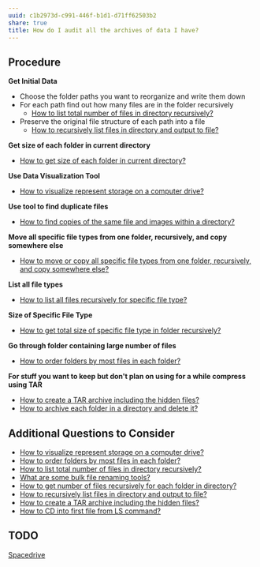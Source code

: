 ```yaml
---
uuid: c1b2973d-c991-446f-b1d1-d71ff62503b2
share: true
title: How do I audit all the archives of data I have?
---
```

## Procedure

**Get Initial Data**

* Choose the folder paths you want to reorganize and write them down
* For each path find out how many files are in the folder recursively
	* [How to list total number of files in directory recursively?](/8c3d5832-d1d2-4564-95b4-ead1e83d5f8e)
* Preserve the original file structure of each path into a file
	* [How to recursively list files in directory and output to file?](/undefined)

**Get size of each folder in current directory**

* [How to get size of each folder in current directory?](/undefined)

**Use Data Visualization Tool**

* [How to visualize represent storage on a computer drive?](/f4753c78-856b-4dcb-813e-4be6a80db023)

**Use tool to find duplicate files**

* [How to find copies of the same file and images within a directory?](/2ce63d39-0b1a-4dbe-85a4-fcc67acabda6)

**Move all specific file types from one folder, recursively, and copy somewhere else**

* [How to move or copy all specific file types from one folder, recursively, and copy somewhere else?](/undefined)

**List all file types**

* [How to list all files recursively for specific file type?](/undefined)

**Size of Specific File Type**

* [How to get total size of specific file type in folder recursively?](/undefined)

**Go through folder containing large number of files**

* [How to order folders by most files in each folder?](/dcf1ad67-afbc-4444-b037-a6d3c4938135)

**For stuff you want to keep but don't plan on using for a while compress using TAR**

* [How to create a TAR archive including the hidden files?](/undefined)
* [How to archive each folder in a directory and delete it?](/undefined)
## Additional Questions to Consider

* [How to visualize represent storage on a computer drive?](/f4753c78-856b-4dcb-813e-4be6a80db023)
* [How to order folders by most files in each folder?](/dcf1ad67-afbc-4444-b037-a6d3c4938135)
* [How to list total number of files in directory recursively?](/8c3d5832-d1d2-4564-95b4-ead1e83d5f8e)
* [What are some bulk file renaming tools?](/e9a110df-b751-4795-84d6-2ce0893d3fe7)
* [How to get number of files recursively for each folder in directory?](/3d91e1f3-475d-4294-8694-a9839585db9f)
* [How to recursively list files in directory and output to file?](/undefined)
* [How to create a TAR archive including the hidden files?](/undefined)
* [How to CD into first file from LS command?](/undefined)

## TODO

[Spacedrive](/undefined)